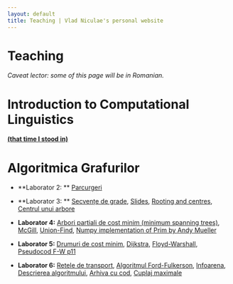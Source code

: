 ```yaml
---
layout: default
title: Teaching | Vlad Niculae's personal website
---
```


# Teaching

*Caveat lector: some of this page will be in Romanian.*

# Introduction to Computational Linguistics

[**(that time I stood in)**](curs.zip)

# Algoritmica Grafurilor
* **Laborator 2: ** [Parcurgeri](search.pdf)
* **Laborator 3: ** [Secvențe de grade](laborator2_AG.pdf), 
[Slides](http://www.math.lsu.edu/~bogdan/7400/handout.pdf),
[Rooting and centres](http://crypto.cs.mcgill.ca/~crepeau/CS250/2004/HW5+.pdf),
[Centrul unui arbore](laborator3_AG.pdf)
* **Laborator 4:** 
[Arbori partiali de cost minim (minimum spanning trees)](laborator4_AG.pdf),
[McGill](http://cgm.cs.mcgill.ca/~avis/courses/251/2012/slides/04mst.pdf),
[Union-Find](http://www.cs.cmu.edu/~avrim/451/lectures/lect1015.pdf),
[Numpy implementation of Prim by Andy Mueller](http://peekaboo-vision.blogspot.com/2012/02/simplistic-minimum-spanning-tree-in.html)

* **Laborator 5:**
[Drumuri de cost minim](laborator5_AG.pdf),
[Dijkstra](dijkstra.pdf), [Floyd-Warshall](floyd.pdf),
[Pseudocod F-W p11](http://www.cse.ust.hk/faculty/golin/COMP271Sp03/Notes/MyL15.pdf)

* **Laborator 6:**
[Retele de transport](http://www.cs.uiuc.edu/class/fa08/cs473/Lectures/lecture16.pdf),
[Algoritmul Ford-Fulkerson](http://www.cs.uiuc.edu/class/fa08/cs473/Lectures/lecture17.pdf),
[Infoarena](http://infoarena.ro/problema/maxflow),
[Descrierea algoritmului](labeling.pdf),
[Arhiva cu cod](img-segmentation.zip),
[Cuplaj maximale](cuplaj.pdf)
